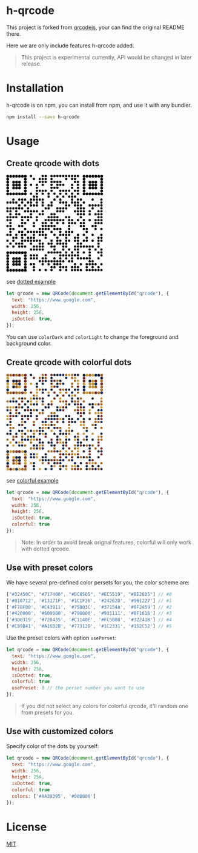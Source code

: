 # h-qrcode

This project is forked from [qrcodejs](https://github.com/davidshimjs/qrcodejs), your can find the original README there.

Here we are only include features h-qrcode added.

> This project is experimental currently, API would be changed in later release.

# Installation

h-qrcode is on npm, you can install from npm, and use it with any bundler.

``` bash
npm install --save h-qrcode
```

# Usage

## Create qrcode with dots

![dotted](/images/dotted.png)

see [dotted example](/examples/dotted.html)

``` js
let qrcode = new QRCode(document.getElementById("qrcode"), {
  text: "https://www.google.com",
  width: 256,
  height: 256,
  isDotted: true,
});
```
You can use `colorDark` and `colorLight` to change the foreground and background color.


## Create qrcode with colorful dots

![colorful](/images/colorful.png)

see [colorful example](/examples/colorful.html)

``` js
let qrcode = new QRCode(document.getElementById("qrcode"), {
  text: "https://www.google.com",
  width: 256,
  height: 256,
  isDotted: true,
  colorful: true
});
```

> Note: In order to avoid break orignal features, colorful will only work with dotted qrcode.


## Use with preset colors

We have several pre-defined color persets for you, the color scheme are:

``` js
["#32450C", "#717400", "#DC8505", "#EC5519", "#BE2805"] // #0
['#010712', '#13171F', '#1C1F26', '#24262D', '#961227'] // #1
['#F78F00', '#C43911', '#75003C', '#37154A', '#0F2459'] // #2
['#420000', '#600000', '#790000', '#931111', '#BF1616'] // #3
['#3D0319', '#720435', '#C1140E', '#FC5008', '#32241B'] // #4
['#C89B41', '#A16B2B', '#77312B', '#1C2331', '#152C52'] // #5
```

Use the preset colors with option `usePerset`:

``` js
let qrcode = new QRCode(document.getElementById("qrcode"), {
  text: "https://www.google.com",
  width: 256,
  height: 256,
  isDotted: true,
  colorful: true
  usePreset: 0 // the perset number you want to use
});
```

> If you did not select any colors for colorful qrcode, it'll random one from presets for you.


## Use with customized colors

Specify color of the dots by yourself:

``` js
let qrcode = new QRCode(document.getElementById("qrcode"), {
  text: "https://www.google.com",
  width: 256,
  height: 256,
  isDotted: true,
  colorful: true
  colors: ['#AA39395', '#000000']
});
```

# License

[MIT](/LICENSE)